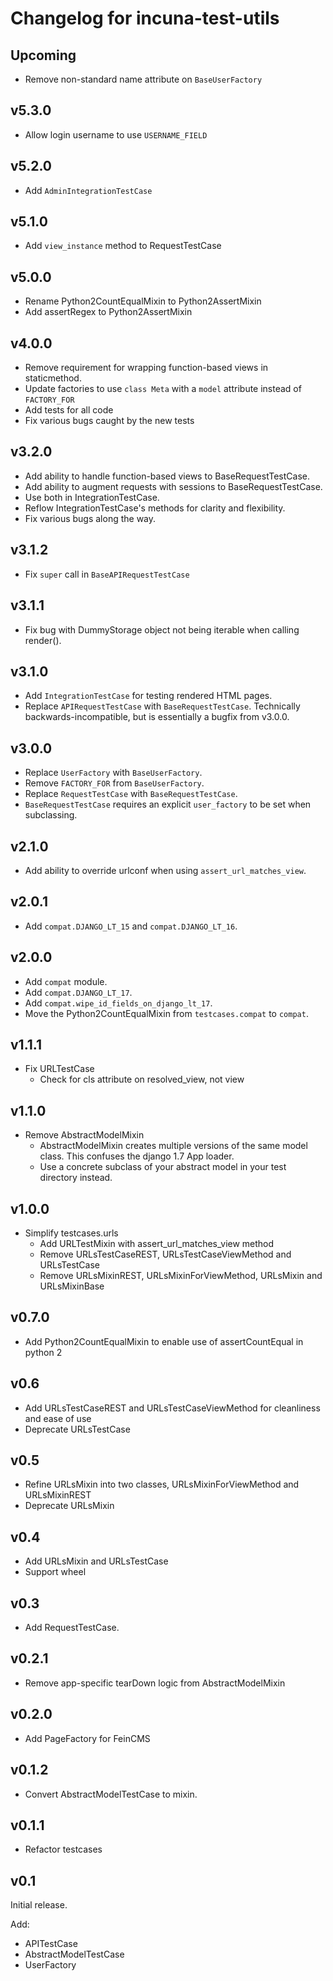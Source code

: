 Changelog for incuna-test-utils
============================

Upcoming
--------
* Remove non-standard name attribute on `BaseUserFactory`

v5.3.0
------
* Allow login username to use `USERNAME_FIELD`

v5.2.0
------
* Add `AdminIntegrationTestCase`

v5.1.0
------
* Add `view_instance` method to RequestTestCase

v5.0.0
------
* Rename Python2CountEqualMixin to Python2AssertMixin
* Add assertRegex to Python2AssertMixin

v4.0.0
------
* Remove requirement for wrapping function-based views in staticmethod.
* Update factories to use `class Meta` with a `model` attribute instead of `FACTORY_FOR`
* Add tests for all code
* Fix various bugs caught by the new tests

v3.2.0
------
* Add ability to handle function-based views to BaseRequestTestCase.
* Add ability to augment requests with sessions to BaseRequestTestCase.
* Use both in IntegrationTestCase.
* Reflow IntegrationTestCase's methods for clarity and flexibility.
* Fix various bugs along the way.

v3.1.2
------
* Fix `super` call in `BaseAPIRequestTestCase`

v3.1.1
------
* Fix bug with DummyStorage object not being iterable when calling render().

v3.1.0
------
* Add `IntegrationTestCase` for testing rendered HTML pages.
* Replace `APIRequestTestCase` with `BaseRequestTestCase`.  Technically
  backwards-incompatible, but is essentially a bugfix from v3.0.0.

v3.0.0
------
* Replace `UserFactory` with `BaseUserFactory`.
* Remove `FACTORY_FOR` from `BaseUserFactory`.
* Replace `RequestTestCase` with `BaseRequestTestCase`.
* `BaseRequestTestCase` requires an explicit `user_factory` to be set when
  subclassing.

v2.1.0
------
* Add ability to override urlconf when using `assert_url_matches_view`.

v2.0.1
------
* Add `compat.DJANGO_LT_15` and `compat.DJANGO_LT_16`.

v2.0.0
------

* Add `compat` module.
* Add `compat.DJANGO_LT_17`.
* Add `compat.wipe_id_fields_on_django_lt_17`.
* Move the Python2CountEqualMixin from `testcases.compat` to `compat`.

v1.1.1
------

* Fix URLTestCase
    * Check for cls attribute on resolved_view, not view

v1.1.0
------
* Remove AbstractModelMixin
    * AbstractModelMixin creates multiple versions of the same model class. This
      confuses the django 1.7 App loader.
    * Use a concrete subclass of your abstract model in your test directory
      instead.

v1.0.0
------
* Simplify testcases.urls
    * Add URLTestMixin with assert_url_matches_view method
    * Remove URLsTestCaseREST, URLsTestCaseViewMethod and URLsTestCase
    * Remove URLsMixinREST, URLsMixinForViewMethod, URLsMixin and URLsMixinBase

v0.7.0
------
* Add Python2CountEqualMixin to enable use of assertCountEqual in python 2

v0.6
------
* Add URLsTestCaseREST and URLsTestCaseViewMethod for cleanliness and ease of use
* Deprecate URLsTestCase

v0.5
------
* Refine URLsMixin into two classes, URLsMixinForViewMethod and URLsMixinREST
* Deprecate URLsMixin

v0.4
------
* Add URLsMixin and URLsTestCase
* Support wheel

v0.3
------
* Add RequestTestCase.


v0.2.1
------
* Remove app-specific tearDown logic from AbstractModelMixin


v0.2.0
------
* Add PageFactory for FeinCMS

v0.1.2
------
* Convert AbstractModelTestCase to mixin.


v0.1.1
------
* Refactor testcases

v0.1
------
Initial release.

Add:

* APITestCase
* AbstractModelTestCase
* UserFactory

